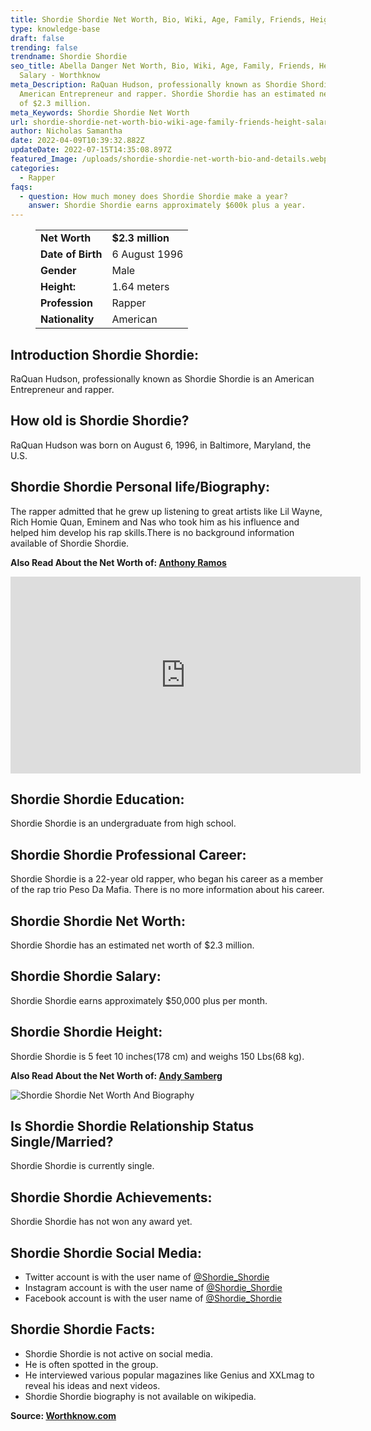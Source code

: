 ```yaml
---
title: Shordie Shordie Net Worth, Bio, Wiki, Age, Family, Friends, Height & Salary
type: knowledge-base
draft: false
trending: false
trendname: Shordie Shordie
seo_title: Abella Danger Net Worth, Bio, Wiki, Age, Family, Friends, Height &
  Salary - Worthknow
meta_Description: RaQuan Hudson, professionally known as Shordie Shordie is an
  American Entrepreneur and rapper. Shordie Shordie has an estimated net worth
  of $2.3 million.
meta_Keywords: Shordie Shordie Net Worth
url: shordie-shordie-net-worth-bio-wiki-age-family-friends-height-salary
author: Nicholas Samantha
date: 2022-04-09T10:39:32.882Z
updateDate: 2022-07-15T14:35:08.897Z
featured_Image: /uploads/shordie-shordie-net-worth-bio-and-details.webp
categories:
  - Rapper
faqs:
  - question: How much money does Shordie Shordie make a year?
    answer: Shordie Shordie earns approximately $600k plus a year.
---
```

<figure class="wp-block-table is-style-stripes">
  <table>
    <tbody>
      <tr>
        <td>
          <strong>Net Worth</strong>
        </td>
        <td>
          <strong>$2.3 million</strong>
        </td>
      </tr>
      <tr>
        <td>
          <strong>Date of Birth</strong>
        </td>
        <td>6 August 1996</td>
      </tr>
      <tr>
        <td>
          <strong>Gender</strong>
        </td>
        <td>Male</td>
      </tr>
      <tr>
        <td>
          <strong>Height:</strong>
        </td>
        <td>1.64 meters</td>
      </tr>
      <tr>
        <td>
          <strong>Profession</strong>
        </td>
        <td>Rapper</td>
      </tr>
      <tr>
        <td>
          <strong>Nationality</strong>
        </td>
        <td>American</td>
      </tr>
    </tbody>
  </table>
</figure>

## **Introduction Shordie Shordie:**

RaQuan Hudson, professionally known as Shordie Shordie is an American Entrepreneur and rapper.

## **How old is Shordie Shordie?**

RaQuan Hudson was born on August 6, 1996, in Baltimore, Maryland, the U.S. 

## **Shordie Shordie Personal life/Biography:**

The rapper admitted that he grew up listening to great artists like Lil Wayne, Rich Homie Quan, Eminem and Nas who took him as his influence and helped him develop his rap skills.There is no background information available of Shordie Shordie.

**Also Read About the Net Worth of: <a href="https://worthknow.com/anthony-ramos-net-worth-bio-wiki-age-family-friends-height-salary/" target="_blank" rel="noopener">Anthony Ramos</a>**

<iframe width="560" height="315" src="https://www.youtube.com/embed/YaZByNGGfko" title="YouTube video player" frameborder="0" allow="accelerometer; autoplay; clipboard-write; encrypted-media; gyroscope; picture-in-picture" allowfullscreen></iframe>

## **Shordie Shordie Education:**

Shordie Shordie is an undergraduate from high school.

## **Shordie Shordie Professional Career:**

Shordie Shordie is a 22-year old rapper, who began his career as a member of the rap trio Peso Da Mafia. There is no more information about his career.

## **Shordie Shordie Net Worth:**

Shordie Shordie has an estimated net worth of $2.3 million.

## **Shordie Shordie Salary:**

Shordie Shordie earns approximately $50,000 plus per month.

## **Shordie Shordie Height:**

Shordie Shordie is 5 feet 10 inches(178 cm) and weighs 150 Lbs(68 kg).

**Also Read About the Net Worth of: <a href="https://worthknow.com/andy-samberg-net-worth-bio-age-family-friends-height-salary/" target="_blank" rel="noopener">Andy Samberg</a>**

![Shordie Shordie Net Worth And Biography](/uploads/shordie-shordie-net-worth.webp)

## **Is Shordie Shordie Relationship Status Single/Married?**

Shordie Shordie is currently single.

## **Shordie Shordie Achievements:**

Shordie Shordie has not won any award yet.

## **Shordie Shordie Social Media:**

* Twitter account is with the user name of <a href="https://twitter.com/shordie_shordie" target="_blank" rel="nofollow" rel="noopener">@Shordie_Shordie</a>
* Instagram account is with the user name of <a href="https://www.instagram.com/shordieshordie/" target="_blank" rel="nofollow" rel="noopener">@Shordie_Shordie</a>
* Facebook account is with the user name of <a href="https://www.facebook.com/shordieshordie" target="_blank" rel="nofollow" rel="noopener">@Shordie_Shordie</a>

## Shordie Shordie Facts:

* Shordie Shordie is not active on social media. 
* He is often spotted in the group. 
* He interviewed various popular magazines like Genius and XXLmag to reveal his ideas and next videos.
* Shordie Shordie biography is not available on wikipedia.

**Source: <a href="https://worthknow.com/" target="_blank" rel="noopener">Worthknow.com</a>**